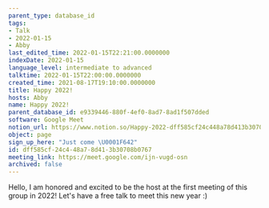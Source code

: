 ```yaml
---
parent_type: database_id
tags:
- Talk
- 2022-01-15
- Abby
last_edited_time: 2022-01-15T22:21:00.0000000
indexDate: 2022-01-15
language_level: intermediate to advanced
talktime: 2022-01-15T22:00:00.0000000
created_time: 2021-08-17T19:10:00.0000000
title: Happy 2022!
hosts: Abby
name: Happy 2022!
parent_database_id: e9339446-880f-4ef0-8ad7-8ad1f507dded
software: Google Meet
notion_url: https://www.notion.so/Happy-2022-dff585cf24c448a78d413b30708b0767
object: page
sign_up_here: "Just come \U0001F642"
id: dff585cf-24c4-48a7-8d41-3b30708b0767
meeting_link: https://meet.google.com/ijn-vugd-osn
archived: false
---
```


Hello, I am honored and excited to be the host at the first meeting of this group in 2022! Let's have a free talk to meet this new year :)





